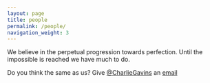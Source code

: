 ```yaml
---
layout: page
title: people
permalink: /people/
navigation_weight: 3
---
```


We believe in the perpetual progression towards perfection. Until the impossible is reached we have much to do.

Do you think the same as us? Give [@CharlieGavins](www.twitter.com/charliegavins) an [email](mailto:cg@neonseed.com)
